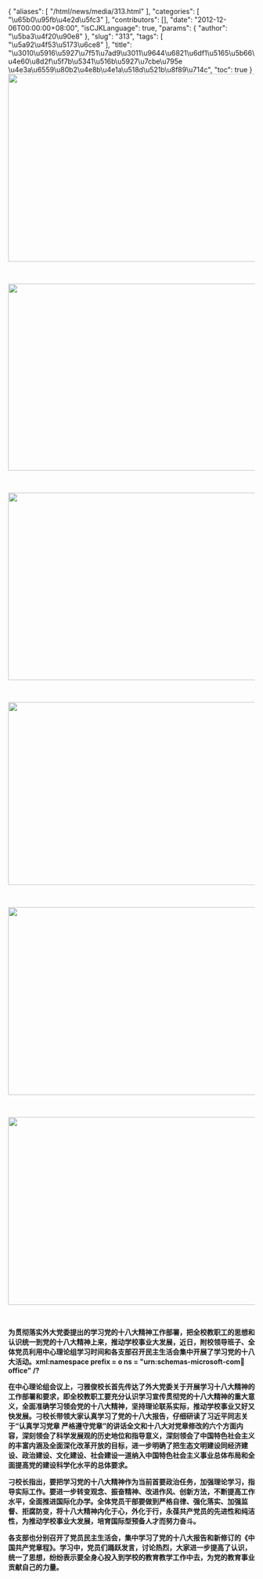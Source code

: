 {
    "aliases": [
        "/html/news/media/313.html"
    ],
    "categories": [
        "\u65b0\u95fb\u4e2d\u5fc3"
    ],
    "contributors": [],
    "date": "2012-12-06T00:00:00+08:00",
    "isCJKLanguage": true,
    "params": {
        "author": "\u5ba3\u4f20\u90e8"
    },
    "slug": "313",
    "tags": [
        "\u5a92\u4f53\u5173\u6ce8"
    ],
    "title": "\u3010\u5916\u5927\u7f51\u7ad9\u3011\u9644\u6821\u6df1\u5165\u5b66\u4e60\u8d2f\u5f7b\u5341\u516b\u5927\u7cbe\u795e \u4e3a\u6559\u80b2\u4e8b\u4e1a\u518d\u521b\u8f89\u714c",
    "toc": true
}
**<img
    src="https://cdn.tfls.online/mirror/full/203be446f15b861dce9488a5a8dad3a1c017763c.jpg"
    style="display:block;margin-left:auto;margin-right:auto;"
    decoding="async"
    fetchpriority="auto"
    loading="lazy"
    height="383"
    width="600"
/>**

 

**<img
    src="https://cdn.tfls.online/mirror/full/4d437a10f408b8f847f8f0793093a93721d27c1d.jpg"
    style="display:block;margin-left:auto;margin-right:auto;"
    decoding="async"
    fetchpriority="auto"
    loading="lazy"
    height="381"
    width="600"
/>**

 

**<img
    src="https://cdn.tfls.online/mirror/full/49368c3f1e61cceb65988c8cded7381b843027c0.jpg"
    style="display:block;margin-left:auto;margin-right:auto;"
    decoding="async"
    fetchpriority="auto"
    loading="lazy"
    height="382"
    width="600"
/>**

 

**<img
    src="https://cdn.tfls.online/mirror/full/7b61373b582fabc7304b380b17201798eb165294.jpg"
    style="display:block;margin-left:auto;margin-right:auto;"
    decoding="async"
    fetchpriority="auto"
    loading="lazy"
    height="373"
    width="600"
/>**

 

**<img
    src="https://cdn.tfls.online/mirror/full/1d577d499941dd265a7faf1d57d897817a4bf304.jpg"
    style="display:block;margin-left:auto;margin-right:auto;"
    decoding="async"
    fetchpriority="auto"
    loading="lazy"
    height="383"
    width="600"
/>**

 

**<img
    src="https://cdn.tfls.online/mirror/full/8e69bc54e3f67692189505115e6b132d0d16a44d.jpg"
    style="display:block;margin-left:auto;margin-right:auto;"
    decoding="async"
    fetchpriority="auto"
    loading="lazy"
    height="383"
    width="600"
/>**

 

**为贯彻落实外大党委提出的学习党的十八大精神工作部署，把全校教职工的思想和认识统一到党的十八大精神上来，推动学校事业大发展，近日，附校领导班子、全体党员利用中心理论组学习时间和各支部召开民主生活会集中开展了学习党的十八大活动。xml:namespace prefix = o ns = "urn:schemas-microsoft-com:office:office" /?**

**在中心理论组会议上，刁雅俊校长首先传达了外大党委关于开展学习十八大精神的工作部署和要求，即全校教职工要充分认识学习宣传贯彻党的十八大精神的重大意义，全面准确学习领会党的十八大精神，坚持理论联系实际，推动学校事业又好又快发展。刁校长带领大家认真学习了党的十八大报告，仔细研读了习近平同志关于“认真学习党章 严格遵守党章”的讲话全文和十八大对党章修改的六个方面内容，深刻领会了科学发展观的历史地位和指导意义，深刻领会了中国特色社会主义的丰富内涵及全面深化改革开放的目标，进一步明确了把生态文明建设同经济建设、政治建设、文化建设、社会建设一道纳入中国特色社会主义事业总体布局和全面提高党的建设科学化水平的总体要求。**

**刁校长指出，要把学习党的十八大精神作为当前首要政治任务，加强理论学习，指导实际工作。要进一步转变观念、振奋精神、改进作风、创新方法，不断提高工作水平，全面推进国际化办学。全体党员干部要做到严格自律、强化落实、加强监督、拒腐防变，将十八大精神内化于心，外化于行，永葆共产党员的先进性和纯洁性，为推动学校事业大发展，培育国际型预备人才而努力奋斗。**

**各支部也分别召开了党员民主生活会，集中学习了党的十八大报告和新修订的《中国共产党章程》。学习中，党员们踊跃发言，讨论热烈，大家进一步提高了认识，统一了思想，纷纷表示要全身心投入到学校的教育教学工作中去，为党的教育事业贡献自己的力量。**

